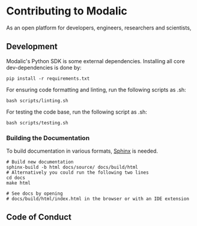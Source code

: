 # Contributing to Modalic

As an open platform for developers, engineers, researchers and scientists,

## Development

Modalic's Python SDK is some external dependencies. Installing all core dev-dependencies is done by:

```
pip install -r requirements.txt
```

For ensuring code formatting and linting, run the following scripts as .sh:
```
bash scripts/linting.sh
```

For testing the code base, run the following script as .sh:
```
bash scripts/testing.sh
```

### Building the Documentation

To build documentation in various formats, [Sphinx](http://www.sphinx-doc.org) is needed.

```shell
# Build new documentation
sphinx-build -b html docs/source/ docs/build/html
# Alternatively you could run the following two lines
cd docs
make html

# See docs by opening
# docs/build/html/index.html in the browser or with an IDE extension
```

##  Code of Conduct
